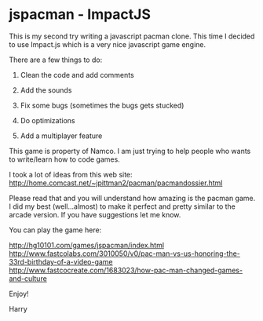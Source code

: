 jspacman - ImpactJS
=================

This is my second try writing a javascript pacman clone. This time I decided to use Impact.js which is a very nice javascript game engine. 

There are a few things to do:

1. Clean the code and add comments

2. Add the sounds

3. Fix some bugs (sometimes the bugs gets stucked)

4. Do optimizations

5. Add a multiplayer feature

This game is property of Namco. I am just trying to help people who wants to write/learn how to code games.

I took a lot of ideas from this web site: http://home.comcast.net/~jpittman2/pacman/pacmandossier.html

Please read that and you will understand how amazing is the pacman game. I did my best (well...almost) to make it perfect and pretty similar to the arcade version. If you have suggestions let me know.

You can play the game here:

http://hg10101.com/games/jspacman/index.html
http://www.fastcolabs.com/3010050/v0/pac-man-vs-us-honoring-the-33rd-birthday-of-a-video-game
http://www.fastcocreate.com/1683023/how-pac-man-changed-games-and-culture

Enjoy!

Harry